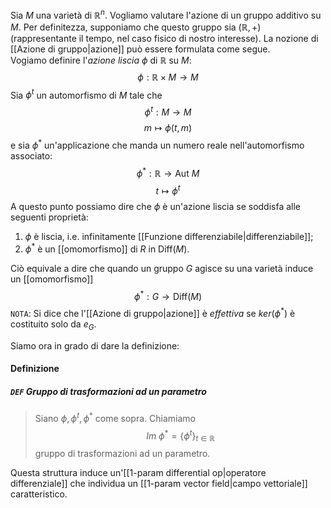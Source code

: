 Sia $M$ una varietà di $\mathbb{R}^n$. Vogliamo valutare l'azione di un gruppo additivo su $M$. 
Per definitezza, supponiamo che questo gruppo sia $(\mathbb{R},+)$ (rappresentante il tempo, nel caso fisico di
nostro interesse). 
La nozione di [[Azione di gruppo|azione]] può essere formulata come segue. \
Vogiamo definire l'*azione liscia*  $\phi$ di $\mathbb{R}$ su $M$:
$$
     \phi : \mathbb{R} \times M \longrightarrow M
$$
Sia $\phi^t$ un automorfismo di $M$ tale che
$$
\phi^t: M  \longrightarrow M
$$
$$
     m \mapsto \phi(t,m)
$$
e sia $\phi^*$ un'applicazione che manda un numero reale nell'automorfismo associato:
$$
    \phi^* : \mathbb{R} \longrightarrow \text{Aut} \ M
$$
$$
       t \mapsto \phi^t
$$
A questo punto possiamo dire che $\phi$ è un'azione liscia se soddisfa alle seguenti proprietà:
 1. $\phi$ è liscia, i.e. infinitamente [[Funzione differenziabile|differenziabile]];
 2. $\phi^*$ è un [[omomorfismo]] di $R$ in Diff($M$). 

Ciò equivale a dire che quando un gruppo $G$ agisce su una varietà induce un [[omomorfismo]] 
$$\phi^*: G \longrightarrow \text{Diff}(M)$$
`NOTA`:
Si dice che l'[[Azione di gruppo|azione]] è *effettiva* se $ker(\phi^*)$ è costituito solo da $e_G$.

Siamo ora in grado di dare la definizione:
#### Definizione
##### `DEF` Gruppo di trasformazioni ad un parametro
>Siano $\phi, \phi^t, \phi^*$ come sopra. Chiamiamo
>$$Im \ \phi^* = \{ \phi^t \}_{ t \in \mathbb{R}} $$ gruppo di trasformazioni ad un parametro.

Questa struttura induce un'[[1-param differential op|operatore differenziale]] che individua un [[1-param vector field|campo vettoriale]] caratteristico.